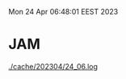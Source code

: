 Mon 24 Apr 06:48:01 EEST 2023
# JAM
<a href='./cache/202304/24_06.log'>./cache/202304/24_06.log</a>
